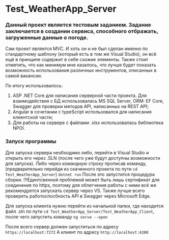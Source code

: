 # Test_WeatherApp_Server

### Данный проект является тестовым заданием. Задание заключается в создании сервиса, способного отбражать, загруженные данные о погоде.

Сам проект является MVC. И хоть он и не был сделан именно по стандартному шаблону (который есть в том же Visual Studio), он всё ещё в принципе содержит в себе схожие элементы.
Также стоит отметить, что как минимум мне казалось, что лучше будет показать возможность использования различных инструментов, описанных в самой вакансии.

По итогу использовалось:
1. ASP .NET Core для написания серверной части проекта. Для взаимодействия с БД использовалась MS SQL Server, ORM: EF Core, Swagger для проверки методов API, написанных на REST API;
2. Angular в сочетании с typeScript использовался для написания клиентской части;
3. Для работы на сервере с файлами .xlsx использовалась библиотека NPOI.

### Запуск программы
Для запуска сервера необходимо либо, перейти в Visual Studio и открыть его через .SLN (после чего уже будут доступны возможности для запуска).
Либо через командную строку прописав команду, (предварительно перейдя из скаченного проекта по пути ```cd Test_WeatherApp_Server```) 
```dotnet run```
После это запустится процедура сборки.
!!!Единтсвенной проблемой может быть лишь сертификат для соединения по https, поэтому для облегчения работы с ними всё же рекомендуется запускать сервер через VS.
Также лучше всего проверять работоспосбность API в Swagger через Microsoft Edge.

Для запуска клиента нужно перейти из начальной папки, где находится файл .sln по пути ```cd Test_WeatherApp_Server/Test_WeatherApp_Client```, после чего запустить команду
```ng serve --open```

После всего сервер должен запуститься по адресу
```https://localhost:7272```
А клиент по адресу
```http://localhost:4200```
